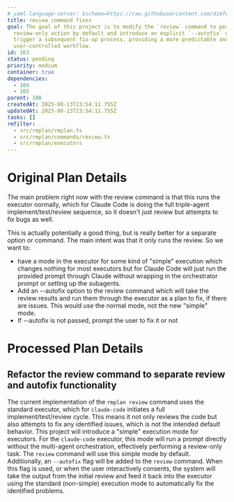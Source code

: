 ```yaml
---
# yaml-language-server: $schema=https://raw.githubusercontent.com/dimfeld/llmutils/main/schema/rmplan-plan-schema.json
title: review command fixes
goal: The goal of this project is to modify the `review` command to perform a
  review-only action by default and introduce an explicit `--autofix` option to
  trigger a subsequent fix-up process, providing a more predictable and
  user-controlled workflow.
id: 103
status: pending
priority: medium
container: true
dependencies:
  - 104
  - 105
parent: 100
createdAt: 2025-08-13T23:54:11.755Z
updatedAt: 2025-08-13T23:54:11.755Z
tasks: []
rmfilter:
  - src/rmplan/rmplan.ts
  - src/rmplan/commands/review.ts
  - src/rmplan/executors
---
```


# Original Plan Details

The main problem right now with the review command is that this runs the executor normally, which for Claude Code is doing the full triple-agent implement/test/review sequence, so it doesn't just review but attempts to fix bugs as well.

This is actually potentially a good thing, but is really better for a separate option or command. The main intent was that it only runs the review. So we want to:

- have a mode in the executor for some kind of "simple" execution which changes nothing for most executors but for Claude Code will just run the provided prompt through Claude without wrapping in the orchestrator prompt or setting up the subagents.
- Add an --autofix option to the review command which will take the review results and run them through the executor as a plan to fix, if there are issues. This would use the normal mode, not the new "simple" mode.
- If --autofix is not passed, prompt the user to fix it or not

# Processed Plan Details

## Refactor the review command to separate review and autofix functionality

The current implementation of the `rmplan review` command uses the standard executor, which for `claude-code` initiates a full implement/test/review cycle. This means it not only reviews the code but also attempts to fix any identified issues, which is not the intended default behavior. This project will introduce a "simple" execution mode for executors. For the `claude-code` executor, this mode will run a prompt directly without the multi-agent orchestration, effectively performing a review-only task. The `review` command will use this simple mode by default. Additionally, an `--autofix` flag will be added to the `review` command. When this flag is used, or when the user interactively consents, the system will take the output from the initial review and feed it back into the executor using the standard (non-simple) execution mode to automatically fix the identified problems.
